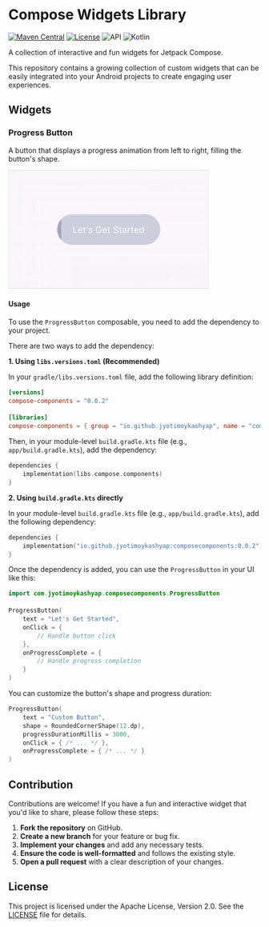 # Compose Widgets Library

[![Maven Central](https://img.shields.io/maven-central/v/io.github.jyotimoykashyap/composecomponents?logo=android)](https://search.maven.org/artifact/io.github.jyotimoykashyap/composecomponents)
[![License](https://img.shields.io/badge/License-Apache_2.0-blue.svg)](LICENSE)
![API](https://img.shields.io/badge/API-26%2B-brightgreen.svg?style=flat)
![Kotlin](https://img.shields.io/badge/Kotlin-2.0.21-blue.svg?logo=kotlin)

A collection of interactive and fun widgets for Jetpack Compose.

This repository contains a growing collection of custom widgets that can be easily integrated into your Android projects to create engaging user experiences.

## Widgets

### Progress Button

A button that displays a progress animation from left to right, filling the button's shape.

![Progress Button GIF](assets/progressbtnprev.gif)

#### Usage

To use the `ProgressButton` composable, you need to add the dependency to your project.

There are two ways to add the dependency:

**1. Using `libs.versions.toml` (Recommended)**

In your `gradle/libs.versions.toml` file, add the following library definition:

```toml
[versions]
compose-components = "0.0.2"

[libraries]
compose-components = { group = "io.github.jyotimoykashyap", name = "composecomponents", version.ref = "compose-components" }
```

Then, in your module-level `build.gradle.kts` file (e.g., `app/build.gradle.kts`), add the dependency:

```kotlin
dependencies {
    implementation(libs.compose.components)
}
```

**2. Using `build.gradle.kts` directly**

In your module-level `build.gradle.kts` file (e.g., `app/build.gradle.kts`), add the following dependency:

```kotlin
dependencies {
    implementation("io.github.jyotimoykashyap:composecomponents:0.0.2")
}
```

Once the dependency is added, you can use the `ProgressButton` in your UI like this:

```kotlin
import com.jyotimoykashyap.composecomponents.ProgressButton

ProgressButton(
    text = "Let's Get Started",
    onClick = {
        // Handle button click
    },
    onProgressComplete = {
        // Handle progress completion
    }
)
```

You can customize the button's shape and progress duration:

```kotlin
ProgressButton(
    text = "Custom Button",
    shape = RoundedCornerShape(12.dp),
    progressDurationMillis = 3000,
    onClick = { /* ... */ },
    onProgressComplete = { /* ... */ }
)
```

## Contribution

Contributions are welcome! If you have a fun and interactive widget that you'd like to share, please follow these steps:

1.  **Fork the repository** on GitHub.
2.  **Create a new branch** for your feature or bug fix.
3.  **Implement your changes** and add any necessary tests.
4.  **Ensure the code is well-formatted** and follows the existing style.
5.  **Open a pull request** with a clear description of your changes.

## License

This project is licensed under the Apache License, Version 2.0. See the [LICENSE](LICENSE) file for details.
